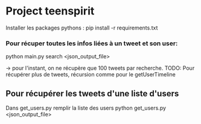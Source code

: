 # Project teenspirit

Installer les packages pythons :
pip install -r requirements.txt

### Pour récuper toutes les infos liées à un tweet et son user:
python main.py search <json_output_file>

-> pour l'instant, on ne récupère que 100 tweets par recherche.
TODO: Pour récupérer plus de tweets, récursion comme pour le getUserTimeline

## Pour récupérer les tweets d'une liste d'users
Dans get_users.py remplir la liste des users
python get_users.py <json_output_file>

